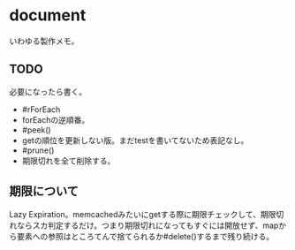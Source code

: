# document
いわゆる製作メモ。

## TODO
必要になったら書く。
* #rForEach
 * forEachの逆順番。
* #peek()
 * getの順位を更新しない版。まだtestを書いてないため表記なし。
* #prune()
 * 期限切れを全て削除する。

## 期限について
Lazy Expiration。memcachedみたいにgetする際に期限チェックして、期限切れならスカ判定するだけ。つまり期限切れになってもすぐには開放せず、mapから要素への参照はところてんで捨てられるか#delete()するまで残り続ける。
